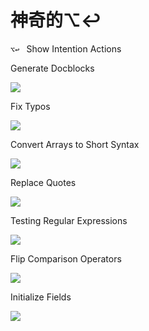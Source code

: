 # 神奇的⌥↩



`⌥↩ ` Show Intention Actions 



Generate Docblocks

![](https://tva1.sinaimg.cn/large/00831rSTly1gd67078rjag30qo0f0gsk.gif)



Fix Typos

![](https://tva1.sinaimg.cn/large/00831rSTly1gd670l5mgog30qo0f0n42.gif)



Convert Arrays to Short Syntax

![](https://tva1.sinaimg.cn/large/00831rSTly1gd670t9gmpg30qo0f00wn.gif)



Replace Quotes

![](https://tva1.sinaimg.cn/large/00831rSTly1gd6716ng2ug30qo0f0jv5.gif)



Testing Regular Expressions

![](https://tva1.sinaimg.cn/large/00831rSTly1gd679cr27ig30qo0f0gq8.gif)



 Flip Comparison Operators

![](https://tva1.sinaimg.cn/large/00831rSTly1gd67gb0qwgg30qo0f0td9.gif)



 Initialize Fields

![](https://tva1.sinaimg.cn/large/00831rSTly1gd67i84qg7g30qm0f0qkl.gif)

